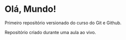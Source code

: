# Olá, Mundo!
 Primeiro repositório versionado do curso do Git e Github.

 Repositório criado durante uma aula ao vivo. 
